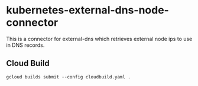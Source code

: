 # kubernetes-external-dns-node-connector

This is a connector for external-dns which retrieves external node ips to use in DNS records.

## Cloud Build

    gcloud builds submit --config cloudbuild.yaml .